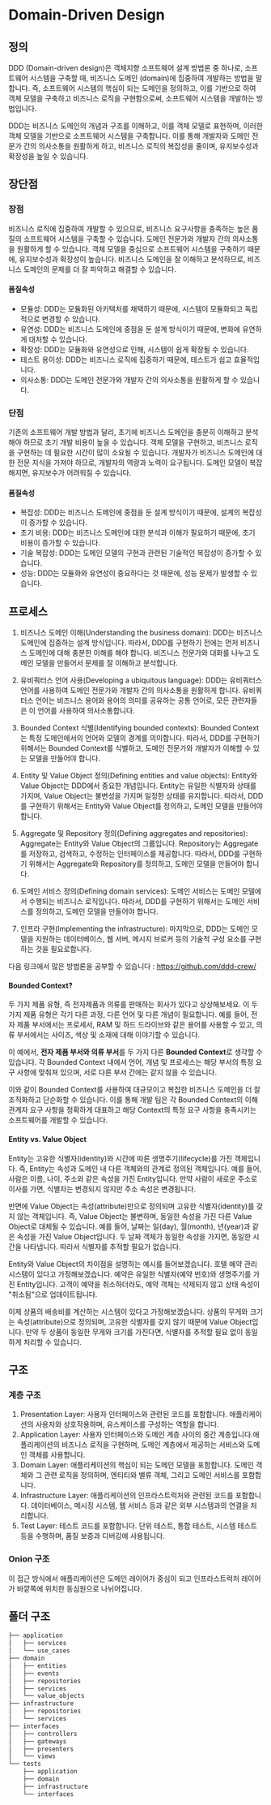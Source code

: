 # Domain-Driven Design
## 정의
DDD (Domain-driven design)은 객체지향 소프트웨어 설계 방법론 중 하나로, 소프트웨어 시스템을 구축할 때, 비즈니스 도메인 (domain)에 집중하여 개발하는 방법을 말합니다. 즉, 소프트웨어 시스템의 핵심이 되는 도메인을 정의하고, 이를 기반으로 하여 객체 모델을 구축하고 비즈니스 로직을 구현함으로써, 소프트웨어 시스템을 개발하는 방법입니다.

DDD는 비즈니스 도메인의 개념과 구조를 이해하고, 이를 객체 모델로 표현하며, 이러한 객체 모델을 기반으로 소프트웨어 시스템을 구축합니다. 이를 통해 개발자와 도메인 전문가 간의 의사소통을 원활하게 하고, 비즈니스 로직의 복잡성을 줄이며, 유지보수성과 확장성을 높일 수 있습니다.

## 장단점
### 장점
비즈니스 로직에 집중하여 개발할 수 있으므로, 비즈니스 요구사항을 충족하는 높은 품질의 소프트웨어 시스템을 구축할 수 있습니다.
도메인 전문가와 개발자 간의 의사소통을 원활하게 할 수 있습니다.
객체 모델을 중심으로 소프트웨어 시스템을 구축하기 때문에, 유지보수성과 확장성이 높습니다.
비즈니스 도메인을 잘 이해하고 분석하므로, 비즈니스 도메인의 문제를 더 잘 파악하고 해결할 수 있습니다.

#### 품질속성
- 모듈성: DDD는 모듈화된 아키텍처를 채택하기 때문에, 시스템이 모듈화되고 독립적으로 변경할 수 있습니다.
- 유연성: DDD는 비즈니스 도메인에 중점을 둔 설계 방식이기 때문에, 변화에 유연하게 대처할 수 있습니다.
- 확장성: DDD는 모듈화와 유연성으로 인해, 시스템이 쉽게 확장될 수 있습니다.
- 테스트 용이성: DDD는 비즈니스 로직에 집중하기 때문에, 테스트가 쉽고 효율적입니다.
- 의사소통: DDD는 도메인 전문가와 개발자 간의 의사소통을 원활하게 할 수 있습니다.


### 단점
기존의 소프트웨어 개발 방법과 달리, 초기에 비즈니스 도메인을 충분히 이해하고 분석해야 하므로 초기 개발 비용이 높을 수 있습니다.
객체 모델을 구현하고, 비즈니스 로직을 구현하는 데 필요한 시간이 많이 소요될 수 있습니다.
개발자가 비즈니스 도메인에 대한 전문 지식을 가져야 하므로, 개발자의 역량과 노력이 요구됩니다.
도메인 모델이 복잡해지면, 유지보수가 어려워질 수 있습니다.
#### 품질속성
- 복잡성: DDD는 비즈니스 도메인에 중점을 둔 설계 방식이기 때문에, 설계의 복잡성이 증가할 수 있습니다.
- 초기 비용: DDD는 비즈니스 도메인에 대한 분석과 이해가 필요하기 때문에, 초기 비용이 증가할 수 있습니다.
- 기술 복잡성: DDD는 도메인 모델의 구현과 관련된 기술적인 복잡성이 증가할 수 있습니다.
- 성능: DDD는 모듈화와 유연성이 중요하다는 것 때문에, 성능 문제가 발생할 수 있습니다.


## 프로세스
1. 비즈니스 도메인 이해(Understanding the business domain): DDD는 비즈니스 도메인에 집중하는 설계 방식입니다. 따라서, DDD를 구현하기 전에는 먼저 비즈니스 도메인에 대해 충분한 이해를 해야 합니다. 비즈니스 전문가와 대화를 나누고 도메인 모델을 만들어서 문제를 잘 이해하고 분석합니다.

2. 유비쿼터스 언어 사용(Developing a ubiquitous language): DDD는 유비쿼터스 언어를 사용하여 도메인 전문가와 개발자 간의 의사소통을 원활하게 합니다. 유비쿼터스 언어는 비즈니스 용어와 용어의 의미를 공유하는 공통 언어로, 모든 관련자들은 이 언어를 사용하여 의사소통합니다.

3. Bounded Context 식별(Identifying bounded contexts): Bounded Context는 특정 도메인에서의 언어와 모델의 경계를 의미합니다. 따라서, DDD를 구현하기 위해서는 Bounded Context를 식별하고, 도메인 전문가와 개발자가 이해할 수 있는 모델을 만들어야 합니다.

4. Entity 및 Value Object 정의(Defining entities and value objects): Entity와 Value Object는 DDD에서 중요한 개념입니다. Entity는 유일한 식별자와 상태를 가지며, Value Object는 불변성을 가지며 일정한 상태를 유지합니다. 따라서, DDD를 구현하기 위해서는 Entity와 Value Object를 정의하고, 도메인 모델을 만들어야 합니다.

5. Aggregate 및 Repository 정의(Defining aggregates and repositories): Aggregate는 Entity와 Value Object의 그룹입니다. Repository는 Aggregate를 저장하고, 검색하고, 수정하는 인터페이스를 제공합니다. 따라서, DDD를 구현하기 위해서는 Aggregate와 Repository를 정의하고, 도메인 모델을 만들어야 합니다.

6. 도메인 서비스 정의(Defining domain services): 도메인 서비스는 도메인 모델에서 수행되는 비즈니스 로직입니다. 따라서, DDD를 구현하기 위해서는 도메인 서비스를 정의하고, 도메인 모델을 만들어야 합니다.

7. 인프라 구현(Implementing the infrastructure): 마지막으로, DDD는 도메인 모델을 지원하는 데이터베이스, 웹 서버, 메시지 브로커 등의 기술적 구성 요소를 구현하는 것을 필요로합니다.

다음 링크에서 많은 방법론을 공부할 수 있습니다 : https://github.com/ddd-crew/

#### Bounded Context? 
두 가지 제품 유형, 즉 전자제품과 의류를 판매하는 회사가 있다고 상상해보세요. 이 두 가지 제품 유형은 각기 다른 과정, 다른 언어 및 다른 개념이 필요합니다. 예를 들어, 전자 제품 부서에서는 프로세서, RAM 및 하드 드라이브와 같은 용어를 사용할 수 있고, 의류 부서에서는 사이즈, 색상 및 소재에 대해 이야기할 수 있습니다.

이 예에서, **전자 제품 부서와 의류 부서**를 두 가지 다른 **Bounded Context**로 생각할 수 있습니다. 각 Bounded Context 내에서 언어, 개념 및 프로세스는 해당 부서의 특정 요구 사항에 맞춰져 있으며, 서로 다른 부서 간에는 같지 않을 수 있습니다.

이와 같이 Bounded Context를 사용하여 대규모이고 복잡한 비즈니스 도메인을 더 잘 조직화하고 단순화할 수 있습니다. 이를 통해 개발 팀은 각 Bounded Context의 이해 관계자 요구 사항을 정확하게 대표하고 해당 Context의 특정 요구 사항을 충족시키는 소프트웨어를 개발할 수 있습니다.

#### Entity vs. Value Object

Entity는 고유한 식별자(identity)와 시간에 따른 생명주기(lifecycle)를 가진 객체입니다. 즉, Entity는 속성과 도메인 내 다른 객체와의 관계로 정의된 객체입니다. 예를 들어, 사람은 이름, 나이, 주소와 같은 속성을 가진 Entity입니다. 만약 사람이 새로운 주소로 이사를 가면, 식별자는 변경되지 않지만 주소 속성은 변경됩니다.

반면에 Value Object는 속성(attribute)만으로 정의되며 고유한 식별자(identity)를 갖지 않는 객체입니다. 즉, Value Object는 불변하며, 동일한 속성을 가진 다른 Value Object로 대체될 수 있습니다. 예를 들어, 날짜는 일(day), 월(month), 년(year)과 같은 속성을 가진 Value Object입니다. 두 날짜 객체가 동일한 속성을 가지면, 동일한 시간을 나타냅니다. 따라서 식별자를 추적할 필요가 없습니다.

Entity와 Value Object의 차이점을 설명하는 예시를 들어보겠습니다. 호텔 예약 관리 시스템이 있다고 가정해보겠습니다. 예약은 유일한 식별자(예약 번호)와 생명주기를 가진 Entity입니다. 고객이 예약을 취소하더라도, 예약 객체는 삭제되지 않고 상태 속성이 "취소됨"으로 업데이트됩니다.

이제 상품의 배송비를 계산하는 시스템이 있다고 가정해보겠습니다. 상품의 무게와 크기는 속성(attribute)으로 정의되며, 고유한 식별자를 갖지 않기 때문에 Value Object입니다. 만약 두 상품이 동일한 무게와 크기를 가진다면, 식별자를 추적할 필요 없이 동일하게 처리할 수 있습니다.

## 구조
### 계층 구조
1. Presentation Layer: 사용자 인터페이스와 관련된 코드를 포함합니다. 애플리케이션의 사용자와 상호작용하며, 유스케이스를 구성하는 역할을 합니다.
2. Application Layer: 사용자 인터페이스와 도메인 계층 사이의 중간 계층입니다.애플리케이션의 비즈니스 로직을 구현하며, 도메인 계층에서 제공하는 서비스와 도메인 객체를 사용합니다.
3. Domain Layer: 애플리케이션의 핵심이 되는 도메인 모델을 포함합니다. 도메인 객체와 그 관련 로직을 정의하며, 엔티티와 밸류 객체, 그리고 도메인 서비스를 포함합니다.
4. Infrastructure Layer: 애플리케이션의 인프라스트럭처와 관련된 코드를 포함합니다. 데이터베이스, 메시징 시스템, 웹 서비스 등과 같은 외부 시스템과의 연결을 처리합니다.
5. Test Layer: 테스트 코드를 포함합니다. 단위 테스트, 통합 테스트, 시스템 테스트 등을 수행하며, 품질 보증과 디버깅에 사용됩니다.

### Onion 구조
이 접근 방식에서 애플리케이션은 도메인 레이어가 중심이 되고 인프라스트럭처 레이어가 바깥쪽에 위치한 동심원으로 나뉘어집니다.


## 폴더 구조

```markdown
├── application
│   ├── services
│   └── use_cases
├── domain
│   ├── entities
│   ├── events
│   ├── repositories
│   ├── services
│   └── value_objects
├── infrastructure
│   ├── repositories
│   └── services
├── interfaces
│   ├── controllers
│   ├── gateways
│   ├── presenters
│   └── views
└── tests
    ├── application
    ├── domain
    ├── infrastructure
    └── interfaces

```
